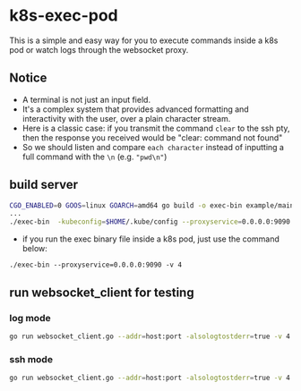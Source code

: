 # k8s-exec-pod
This is a simple and easy way for you to execute commands inside a k8s pod or watch logs  through the websocket proxy.

## Notice
- A terminal is not just an input field. 
- It's a complex system that provides advanced formatting and interactivity with the user, over a plain character stream.
- Here is a classic case: if you transmit the command `clear` to the ssh pty, then the response you received would be "clear: command not found"
- So we should listen and compare `each character` instead of inputting a full command with the `\n` (e.g. `"pwd\n"`)

## build server
```sh
CGO_ENABLED=0 GOOS=linux GOARCH=amd64 go build -o exec-bin example/main.go
...
./exec-bin  -kubeconfig=$HOME/.kube/config --proxyservice=0.0.0.0:9090 -v 4
```
- if you run the exec binary file inside a k8s pod, just use the command below:
```
./exec-bin --proxyservice=0.0.0.0:9090 -v 4
```

## run websocket_client for testing

### log mode
```sh
go run websocket_client.go --addr=host:port -alsologtostderr=true -v 4 --mode=log
```

### ssh mode
```sh
go run websocket_client.go --addr=host:port -alsologtostderr=true -v 4 --mode=ssh
```

